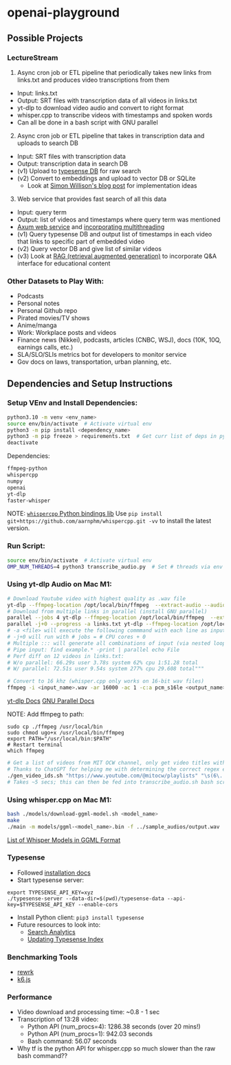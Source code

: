 # openai-playground

## Possible Projects

### LectureStream
1. Async cron job or ETL pipeline that periodically takes new links from links.txt and produces video transcriptions from them
  * Input: links.txt
  * Output: SRT files with transcription data of all videos in links.txt
  * yt-dlp to download video audio and convert to right format
  * whisper.cpp to transcribe videos with timestamps and spoken words
  * Can all be done in a bash script with GNU parallel
2. Async cron job or ETL pipeline that takes in transcription data and uploads to search DB
  * Input: SRT files with transcription data
  * Output: transcription data in search DB
  * (v1) Upload to [typesense DB](https://typesense.org/docs/guide/tips-for-searching-common-types-of-data.html#long-pieces-of-text) for raw search
  * (v2) Convert to embeddings and upload to vector DB or SQLite
    * Look at [Simon Willison's blog post](https://simonwillison.net/2023/Oct/23/embeddings/) for implementation ideas
3. Web service that provides fast search of all this data
  * Input: query term
  * Output: list of videos and timestamps where query term was mentioned
  * [Axum web service](https://docs.rs/axum/latest/axum/) and [incorporating multithreading](https://github.com/tokio-rs/tokio/discussions/4839)
  * (v1) Query typesense DB and output list of timestamps in each video that links to specific part of embedded video
  * (v2) Query vector DB and give list of similar videos
  * (v3) Look at [RAG (retrieval augmented generation)](https://github.com/pchunduri6/rag-demystified) to incorporate Q&A interface for educational content

### Other Datasets to Play With:
* Podcasts
* Personal notes
* Personal Github repo
* Pirated movies/TV shows
* Anime/manga
* Work: Workplace posts and videos
* Finance news (Nikkei), podcasts, articles (CNBC, WSJ), docs (10K, 10Q, earnings calls, etc.)
* SLA/SLO/SLIs metrics bot for developers to monitor service
* Gov docs on laws, transportation, urban planning, etc.

## Dependencies and Setup Instructions

### Setup VEnv and Install Dependencies:
```bash
python3.10 -m venv <env_name>
source env/bin/activate  # Activate virtual env
python3 -m pip install <dependency_name>
python3 -m pip freeze > requirements.txt  # Get curr list of deps in python venv and output to requirements.txt file
deactivate
```

Dependencies:
```bash
ffmpeg-python
whispercpp
numpy
openai
yt-dlp
faster-whisper
```
NOTE: [`whispercpp` Python bindings lib](https://github.com/aarnphm/whispercpp)
Use `pip install git+https://github.com/aarnphm/whispercpp.git -vv` to install the latest version.

### Run Script:
```bash
source env/bin/activate  # Activate virtual env
OMP_NUM_THREADS=4 python3 transcribe_audio.py  # Set # threads via env var: https://github.com/guillaumekln/faster-whisper#comparing-performance-against-other-implementations
```

### Using yt-dlp Audio on Mac M1:
```bash
# Download Youtube video with highest quality as .wav file
yt-dlp --ffmpeg-location /opt/local/bin/ffmpeg  --extract-audio --audio-format wav --audio-quality 0 "<youtube_url>"
# Download from multiple links in parallel (install GNU parallel)
parallel --jobs 4 yt-dlp --ffmpeg-location /opt/local/bin/ffmpeg  --extract-audio --audio-format wav --audio-quality 0 ::: "<youtube_url_1>" "<youtube_url_2>" ... "<youtube_url_n>"
parallel -j+0 --progress -a links.txt yt-dlp --ffmpeg-location /opt/local/bin/ffmpeg --extract-audio --audio-format wav --audio-quality 0
# -a <file> will execute the following commmand with each line as input in parallel
# -j+0 will run with # jobs = # CPU cores + 0
# Multiple ::: will generate all combinations of input (via nested loop)
# Pipe input: find example.* -print | parallel echo File
# Perf diff on 12 videos in links.txt:
# W/o parallel: 66.29s user 3.78s system 62% cpu 1:51.28 total
# W/ parallel: 72.51s user 9.54s system 277% cpu 29.608 total"""

# Convert to 16 khz (whisper.cpp only works on 16-bit wav files)
ffmpeg -i <input_name>.wav -ar 16000 -ac 1 -c:a pcm_s16le <output_name>.wav
```
[yt-dlp Docs](https://github.com/yt-dlp/yt-dlp#usage-and-options)
[GNU Parallel Docs](https://www.gnu.org/software/parallel/parallel_tutorial.html)

NOTE: Add ffmpeg to path:
```
sudo cp ./ffmpeg /usr/local/bin
sudo chmod ugo+x /usr/local/bin/ffmpeg
export PATH="/usr/local/bin:$PATH"
# Restart terminal
which ffmpeg
```

```bash
# Get a list of videos from MIT OCW channel, only get video titles with "6." or "18." (CS or math) via grep, and output video IDs to `cs_math_fin_mit_ocw_video_titles.txt`
# Thanks to ChatGPT for helping me with determining the correct regex expression lol
./gen_video_ids.sh "https://www.youtube.com/@mitocw/playlists" "\s(6\.|18\.)" cs_math_mit_ocw_playlist_titles.txt
# Takes ~5 secs; this can then be fed into transcribe_audio.sh bash script to download only the audios we want
```

### Using whisper.cpp on Mac M1:
```bash
bash ./models/download-ggml-model.sh <model_name>
make
./main -m models/ggml-<model_name>.bin -f ../sample_audios/output.wav
```

[List of Whisper Models in GGML Format](https://huggingface.co/ggerganov/whisper.cpp)

### Typesense
* Followed [installation docs](https://typesense.org/docs/guide/install-typesense.html#mac-via-homebrew)
* Start typesense server:
```
export TYPESENSE_API_KEY=xyz
./typesense-server --data-dir=$(pwd)/typesense-data --api-key=$TYPESENSE_API_KEY --enable-cors
```
* Install Python client: `pip3 install typesense`
* Future resources to look into:
  * [Search Analytics](https://typesense.org/docs/guide/search-analytics.html#search-analytics)
  * [Updating Typesense Index](https://typesense.org/docs/guide/syncing-data-into-typesense.html#sync-changes-in-bulk-periodically)

### Benchmarking Tools
* [rewrk](https://github.com/lnx-search/rewrk)
* [k6.js](https://k6.io/blog/learning-js-through-load-testing/)

### Performance
* Video download and processing time: ~0.8 - 1 sec
* Transcription of 13:28 video:
    * Python API (num_procs=4): 1286.38 seconds (over 20 mins!)
    * Python API (num_procs=1): 942.03 seconds
    * Bash command: 56.07 seconds
* Why tf is the python API for whisper.cpp so much slower than the raw bash command??
